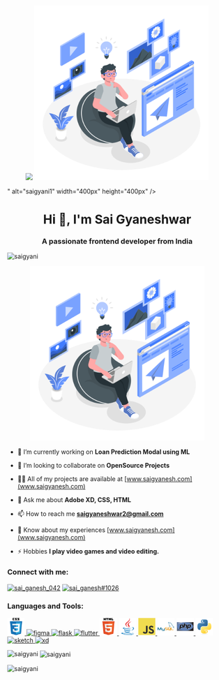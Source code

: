 <p align="center"> <img src="<p align="center"> <img src="style.svg" alt="saigyani1" width="400px" height="400px" /> </p>" alt="saigyani1" width="400px" height="400px" /> </p>
<h1 align="center">Hi 👋, I'm Sai Gyaneshwar</h1>
<h3 align="center">A passionate frontend developer from India</h3>

<p align="left"> <img src="https://komarev.com/ghpvc/?username=saigyani&label=Profile%20views&color=0e75b6&style=flat" alt="saigyani" /> </p>
<p align="center"> <img src="style.svg" alt="saigyani1" width="400px" height="400px" /> </p>

- 🔭 I’m currently working on **Loan Prediction Modal using ML**

- 👯 I’m looking to collaborate on **OpenSource Projects**

- 👨‍💻 All of my projects are available at [www.saigyanesh.com](www.saigyanesh.com)

- 💬 Ask me about **Adobe XD, CSS, HTML**

- 📫 How to reach me **saigyaneshwar2@gmail.com**

- 📄 Know about my experiences [www.saigyanesh.com](www.saigyanesh.com)

- ⚡ Hobbies **I play video games and video editing.**

<h3 align="left">Connect with me:</h3>
<p align="left">
<a href="https://instagram.com/sai_ganesh_042" target="blank"><img align="center" src="https://raw.githubusercontent.com/rahuldkjain/github-profile-readme-generator/master/src/images/icons/Social/instagram.svg" alt="sai_ganesh_042" height="30" width="40" /></a>
<a href="https://discord.gg/sai_ganesh#1026" target="blank"><img align="center" src="https://raw.githubusercontent.com/rahuldkjain/github-profile-readme-generator/master/src/images/icons/Social/discord.svg" alt="sai_ganesh#1026" height="30" width="40" /></a>
</p>

<h3 align="left">Languages and Tools:</h3>
<p align="left"> <a href="https://www.w3schools.com/css/" target="_blank" rel="noreferrer"> <img src="https://raw.githubusercontent.com/devicons/devicon/master/icons/css3/css3-original-wordmark.svg" alt="css3" width="40" height="40"/> </a> <a href="https://www.figma.com/" target="_blank" rel="noreferrer"> <img src="https://www.vectorlogo.zone/logos/figma/figma-icon.svg" alt="figma" width="40" height="40"/> </a> <a href="https://flask.palletsprojects.com/" target="_blank" rel="noreferrer"> <img src="https://www.vectorlogo.zone/logos/pocoo_flask/pocoo_flask-icon.svg" alt="flask" width="40" height="40"/> </a> <a href="https://flutter.dev" target="_blank" rel="noreferrer"> <img src="https://www.vectorlogo.zone/logos/flutterio/flutterio-icon.svg" alt="flutter" width="40" height="40"/> </a> <a href="https://www.w3.org/html/" target="_blank" rel="noreferrer"> <img src="https://raw.githubusercontent.com/devicons/devicon/master/icons/html5/html5-original-wordmark.svg" alt="html5" width="40" height="40"/> </a> <a href="https://www.java.com" target="_blank" rel="noreferrer"> <img src="https://raw.githubusercontent.com/devicons/devicon/master/icons/java/java-original.svg" alt="java" width="40" height="40"/> </a> <a href="https://developer.mozilla.org/en-US/docs/Web/JavaScript" target="_blank" rel="noreferrer"> <img src="https://raw.githubusercontent.com/devicons/devicon/master/icons/javascript/javascript-original.svg" alt="javascript" width="40" height="40"/> </a> <a href="https://www.mysql.com/" target="_blank" rel="noreferrer"> <img src="https://raw.githubusercontent.com/devicons/devicon/master/icons/mysql/mysql-original-wordmark.svg" alt="mysql" width="40" height="40"/> </a> <a href="https://www.php.net" target="_blank" rel="noreferrer"> <img src="https://raw.githubusercontent.com/devicons/devicon/master/icons/php/php-original.svg" alt="php" width="40" height="40"/> </a> <a href="https://www.python.org" target="_blank" rel="noreferrer"> <img src="https://raw.githubusercontent.com/devicons/devicon/master/icons/python/python-original.svg" alt="python" width="40" height="40"/> </a> <a href="https://www.sketch.com/" target="_blank" rel="noreferrer"> <img src="https://www.vectorlogo.zone/logos/sketchapp/sketchapp-icon.svg" alt="sketch" width="40" height="40"/> </a> <a href="https://www.adobe.com/products/xd.html" target="_blank" rel="noreferrer"> <img src="https://cdn.worldvectorlogo.com/logos/adobe-xd.svg" alt="xd" width="40" height="40"/> </a> </p>

<p><img align="left" src="https://github-readme-stats.vercel.app/api/top-langs?username=saigyani&show_icons=true&locale=en&layout=compact" alt="saigyani" /></p>

<p>&nbsp;<img align="center" src="https://github-readme-stats.vercel.app/api?username=saigyani&show_icons=true&locale=en" alt="saigyani" /></p>

<p><img align="center" src="https://github-readme-streak-stats.herokuapp.com/?user=saigyani&" alt="saigyani" /></p>
